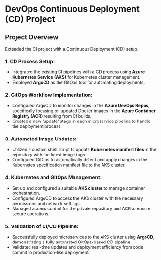 # DevOps Continuous Deployment (CD) Project

## Project Overview
Extended the CI project with a Continuous Deployment (CD) setup.

### 1. CD Process Setup:
- Integrated the existing CI pipelines with a CD process using **Azure Kubernetes Service (AKS)** for Kubernetes cluster management.
- Employed **ArgoCD** as the GitOps tool for automating deployments.

### 2. GitOps Workflow Implementation:
- Configured ArgoCD to monitor changes in the **Azure DevOps Repos**, specifically focusing on updated Docker images in the **Azure Container Registry (ACR)** resulting from CI builds.
- Created a new 'update' stage in each microservice pipeline to handle the deployment process.

### 3. Automated Image Updates:
- Utilized a custom shell script to update **Kubernetes manifest files** in the repository with the latest image tags.
- Configured GitOps to automatically detect and apply changes in the Kubernetes specification manifest file to the AKS cluster.

### 4. Kubernetes and GitOps Management:
- Set up and configured a suitable **AKS cluster** to manage container orchestration.
- Configured ArgoCD to access the AKS cluster with the necessary permissions and network settings.
- Managed access control for the private repository and ACR to ensure secure operations.

### 5. Validation of CI/CD Pipeline:
- Successfully deployed microservices to the AKS cluster using **ArgoCD**, demonstrating a fully automated GitOps-based CD pipeline.
- Validated real-time updates and deployment efficiency from code commit to production-like deployment.
